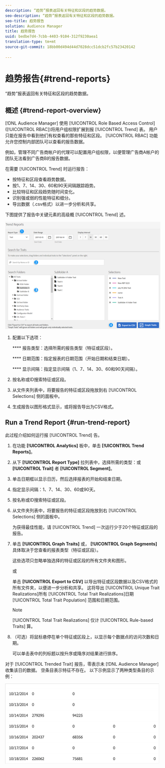 ```yaml
---
description: “趋势”报表返回有关特征和区段的趋势数据。
seo-description: “趋势”报表返回有关特征和区段的趋势数据。
seo-title: 趋势报告
solution: Audience Manager
title: 趋势报告
uuid: bedbe7d4-7cbb-4403-9104-312f9230aea1
translation-type: tm+mt
source-git-commit: 18bb00d494d44d7028dcc51dcb2fc57b23420142

---
```



# 趋势报告{#trend-reports}

“趋势”报表返回有关特征和区段的趋势数据。

## 概述 {#trend-report-overview}

<!-- 

c_trend_reports.xml

 -->

[!DNL Audience Manager] 使用 [!UICONTROL Role Based Access Control] ([!UICONTROL RBAC])将用户组权限扩展到报 [!UICONTROL Trend] 表。 用户只能在报告中看到他们有权查看的那些特征和区段。 [!UICONTROL RBAC] 功能允许您控制内部团队可以查看的报告数据。

例如，管理不同广告商帐户的代理可以配置用户组权限，以便管理广告商A帐户的团队无法看到广告商B的报告数据。

在需要 [!UICONTROL Trend] 时运行报告：

* 按特征和区段查看趋势数据。
* 按1、7、14、30、60和90天间隔跟踪趋势。
* 比较特征和区段趋势随时间变化。
* 识别强或弱的性能特征和细分。
* 导出数据（.csv格式）以进一步分析和共享。

下图提供了报告中关键元素的高级概 [!UICONTROL Trend] 述。

![](assets/trend_reports.png)

1. 配置以下选项：

   **** 报告类型：选择所需的报告类型（特征或区段）。

   **** 日期范围：指定报表的日期范围（开始日期和结束日期）。

   **** 显示间隔：指定显示间隔（1、7、14、30、60和90天间隔）。

2. 按名称或ID搜索特征或区段。
3. 从文件夹列表中，将要报告的特征或区段拖放到右 [!UICONTROL Selections] 侧的面板中。
4. 生成报告以图形格式显示，或将报告导出为CSV格式。

## Run a Trend Report {#run-trend-report}

此过程介绍如何运行报 [!UICONTROL Trend] 告。

<!-- 

t_working_with_trend_reports.xml

 -->

1. 在功能 **[!UICONTROL Analytics]** 板中，单击 **[!UICONTROL Trend Reports]**。
1. 从下 **[!UICONTROL Report Type]** 拉列表中，选择所需的类型：或 **[!UICONTROL Trait]** 者 **[!UICONTROL Segment]**。
1. 单击日期框以显示日历，然后选择报表的开始和结束日期。
1. 指定显示间隔：1、7、14、30、60或90天。
1. 按名称或ID搜索特征或区段。
1. 从文件夹列表中，将要报告的特征或区段拖放到右 [!UICONTROL Selections] 侧的面板中。

   为获得最佳性能，请 [!UICONTROL Trend] 一次运行少于20个特征或区段的报告。
1. 单击 **[!UICONTROL Graph Traits]** 或， **[!UICONTROL Graph Segments]**&#x200B;具体取决于您查看的报表类型（特征或区段）。

   这些选项只忽略单独选择的特征或区段的所有文件夹和图形。

   或

   单击 **[!UICONTROL Export to CSV]** 以导出特征或区段数据以及CSV格式的所有文件夹，以便进一步分析和共享。 这将导出 [!UICONTROL Unique Trait Realizations]所有 [!UICONTROL Total Trait Realizations]日期 [!UICONTROL Total Trait Population] 范围和日期范围。

   >[!NOTE]
   >
   >[!UICONTROL Total Trait Realizations] 仅计 [!UICONTROL Rule-based Traits] 算。

1. （可选）将鼠标悬停在单个特征或区段上，以显示每个数据点的访问次数和日期。

   可以单击表中的列标题以按升序或降序对结果进行排序。

对于 [!UICONTROL Trended Trait] 报告，零表示未 [!DNL Audience Manager] 收集该日的数据。 空条目表示特征不存在。 以下示例显示了两种类型条目的示例：

![](assets/trended_data.png)
